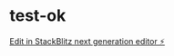 # test-ok

[Edit in StackBlitz next generation editor ⚡️](https://stackblitz.com/~/github.com/ArthurPhyto/test-ok)
